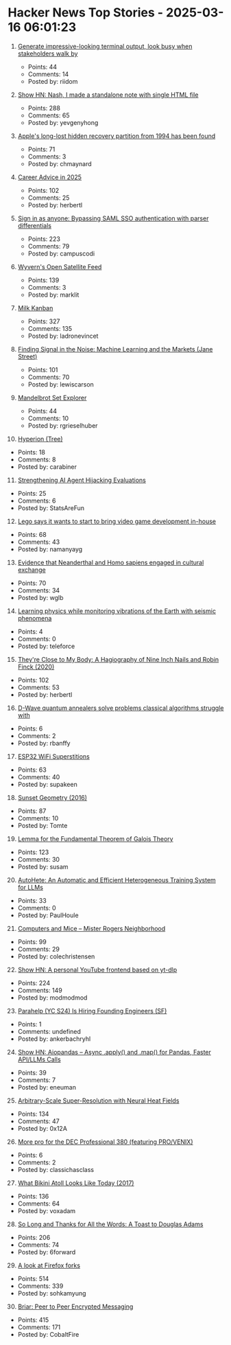# Hacker News Top Stories - 2025-03-16 06:01:23

1. [Generate impressive-looking terminal output, look busy when stakeholders walk by](https://github.com/giacomo-b/rust-stakeholder)
   - Points: 44
   - Comments: 14
   - Posted by: riidom

2. [Show HN: Nash, I made a standalone note with single HTML file](https://keepworking.github.io/nash/)
   - Points: 288
   - Comments: 65
   - Posted by: yevgenyhong

3. [Apple's long-lost hidden recovery partition from 1994 has been found](https://www.downtowndougbrown.com/2025/03/apples-long-lost-hidden-recovery-partition-from-1994-has-been-found/)
   - Points: 71
   - Comments: 3
   - Posted by: chmaynard

4. [Career Advice in 2025](https://lethain.com/career-advice-2025/)
   - Points: 102
   - Comments: 25
   - Posted by: herbertl

5. [Sign in as anyone: Bypassing SAML SSO authentication with parser differentials](https://github.blog/security/sign-in-as-anyone-bypassing-saml-sso-authentication-with-parser-differentials/)
   - Points: 223
   - Comments: 79
   - Posted by: campuscodi

6. [Wyvern's Open Satellite Feed](https://tech.marksblogg.com/wyvern-open-data-feed.html)
   - Points: 139
   - Comments: 3
   - Posted by: marklit

7. [Milk Kanban](https://brodzinski.com/2025/03/milk-kanban.html)
   - Points: 327
   - Comments: 135
   - Posted by: ladronevincet

8. [Finding Signal in the Noise: Machine Learning and the Markets (Jane Street)](https://signalsandthreads.com/finding-signal-in-the-noise/)
   - Points: 101
   - Comments: 70
   - Posted by: lewiscarson

9. [Mandelbrot Set Explorer](https://mandelbrot.site)
   - Points: 44
   - Comments: 10
   - Posted by: rgrieselhuber

10. [Hyperion (Tree)](https://en.wikipedia.org/wiki/Hyperion_(tree))
   - Points: 18
   - Comments: 8
   - Posted by: carabiner

11. [Strengthening AI Agent Hijacking Evaluations](https://www.nist.gov/news-events/news/2025/01/technical-blog-strengthening-ai-agent-hijacking-evaluations)
   - Points: 25
   - Comments: 6
   - Posted by: StatsAreFun

12. [Lego says it wants to start to bring video game development in-house](https://www.videogameschronicle.com/news/lego-is-starting-to-bring-its-game-development-in-house-key-exec-says/)
   - Points: 68
   - Comments: 43
   - Posted by: namanyayg

13. [Evidence that Neanderthal and Homo sapiens engaged in cultural exchange](https://phys.org/news/2025-03-burials-compelling-evidence-neanderthal-homo.html)
   - Points: 70
   - Comments: 34
   - Posted by: wglb

14. [Learning physics while monitoring vibrations of the Earth with seismic phenomena](https://iopscience.iop.org/article/10.1088/1361-6404/ada1af)
   - Points: 4
   - Comments: 0
   - Posted by: teleforce

15. [They're Close to My Body: A Hagiography of Nine Inch Nails and Robin Finck (2020)](https://www.thewhitereview.org/feature/theyre-really-close-to-my-body/)
   - Points: 102
   - Comments: 53
   - Posted by: herbertl

16. [D-Wave quantum annealers solve problems classical algorithms struggle with](https://arstechnica.com/science/2025/03/d-wave-quantum-annealers-solve-problems-classical-algorithms-struggle-with/)
   - Points: 6
   - Comments: 2
   - Posted by: rbanffy

17. [ESP32 WiFi Superstitions](https://supakeen.com/weblog/esp32-wifi-superstitions/)
   - Points: 63
   - Comments: 40
   - Posted by: supakeen

18. [Sunset Geometry (2016)](https://www.shapeoperator.com/2016/12/12/sunset-geometry/)
   - Points: 87
   - Comments: 10
   - Posted by: Tomte

19. [Lemma for the Fundamental Theorem of Galois Theory](https://susam.net/lemma-for-ftgt.html)
   - Points: 123
   - Comments: 30
   - Posted by: susam

20. [AutoHete: An Automatic and Efficient Heterogeneous Training System for LLMs](https://arxiv.org/abs/2503.01890)
   - Points: 33
   - Comments: 0
   - Posted by: PaulHoule

21. [Computers and Mice – Mister Rogers Neighborhood](https://misterrogers.org/episodes/computers-and-mice/)
   - Points: 99
   - Comments: 29
   - Posted by: colechristensen

22. [Show HN: A personal YouTube frontend based on yt-dlp](https://github.com/christian-fei/my-yt)
   - Points: 224
   - Comments: 149
   - Posted by: modmodmod

23. [Parahelp (YC S24) Is Hiring Founding Engineers (SF)](https://www.ycombinator.com/companies/parahelp/jobs/PhUMEwg-founding-ai-engineer)
   - Points: 1
   - Comments: undefined
   - Posted by: ankerbachryhl

24. [Show HN: Aiopandas – Async .apply() and .map() for Pandas, Faster API/LLMs Calls](https://github.com/telekinesis-inc/aiopandas)
   - Points: 39
   - Comments: 7
   - Posted by: eneuman

25. [Arbitrary-Scale Super-Resolution with Neural Heat Fields](https://therasr.github.io/)
   - Points: 134
   - Comments: 47
   - Posted by: 0x12A

26. [More pro for the DEC Professional 380 (featuring PRO/VENIX)](http://oldvcr.blogspot.com/2025/03/more-pro-for-dec-professional-380.html)
   - Points: 6
   - Comments: 2
   - Posted by: classichasclass

27. [What Bikini Atoll Looks Like Today (2017)](https://medium.com/stanford-magazine/stanford-research-on-effects-of-radioactivity-from-bikini-atoll-nuclear-tests-on-coral-and-crab-dna-48459144020c)
   - Points: 136
   - Comments: 64
   - Posted by: voxadam

28. [So Long and Thanks for All the Words: A Toast to Douglas Adams](https://multiverseemployeehandbook.com/blog/adams-birthday-toast/)
   - Points: 206
   - Comments: 74
   - Posted by: 6forward

29. [A look at Firefox forks](https://lwn.net/Articles/1012453/)
   - Points: 514
   - Comments: 339
   - Posted by: sohkamyung

30. [Briar: Peer to Peer Encrypted Messaging](https://briarproject.org/how-it-works/)
   - Points: 415
   - Comments: 171
   - Posted by: CobaltFire

